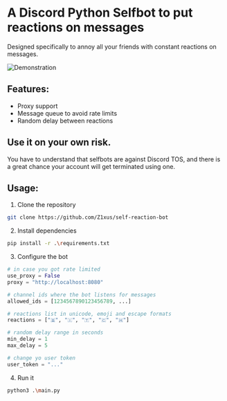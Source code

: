# A Discord Python Selfbot to put reactions on messages

Designed specifically to annoy all your friends with constant reactions on messages.

<picture>
  <source srcset="https://media.discordapp.net/attachments/1118618417650483285/1131691836306632777/2.png?width=1439&height=621">
  <img alt="Demonstration">
</picture>

## Features:
+ Proxy support
+ Message queue to avoid rate limits
+ Random delay between reactions

## Use it on your own risk.
You have to understand that selfbots are against Discord TOS, and there is a great chance your account will get terminated using one.

## Usage:
1. Clone the repository
```bash
git clone https://github.com/Z1xus/self-reaction-bot
```
2. Install dependencies
```bash
pip install -r .\requirements.txt
```
3. Configure the bot
```python
# in case you got rate limited
use_proxy = False
proxy = "http://localhost:8080"

# channel ids where the bot listens for messages
allowed_ids = [1234567890123456789, ...]

# reactions list in unicode, emoji and escape formats
reactions = ["🇧", "🇮", "🇹", "🇨", "🇭"]

# random delay range in seconds
min_delay = 1
max_delay = 5

# change yo user token
user_token = "..."
```
4. Run it 
```bash
python3 .\main.py
```
